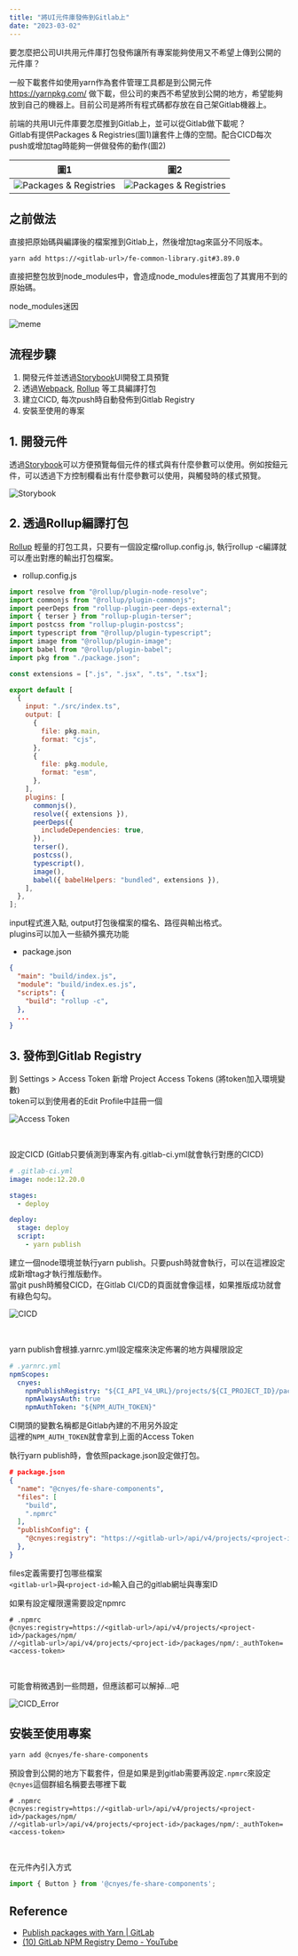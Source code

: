 ```yaml
---
title: "將UI元件庫發佈到Gitlab上"
date: "2023-03-02"
---
```


要怎麼把公司UI共用元件庫打包發佈讓所有專案能夠使用又不希望上傳到公開的元件庫？

一般下載套件如使用yarn作為套件管理工具都是到公開元件 https://yarnpkg.com/ 做下載，但公司的東西不希望放到公開的地方，希望能夠放到自己的機器上。目前公司是將所有程式碼都存放在自己架Gitlab機器上。

前端的共用UI元件庫要怎麼推到Gitlab上，並可以從Gitlab做下載呢？\
Gitlab有提供Packages & Registries(圖1)讓套件上傳的空間。配合CICD每次push或增加tag時能夠一併做發佈的動作(圖2)

|圖1|圖2|
|---|---|
|![Packages & Registries](./registry.png)| ![Packages & Registries](./registry1.png)|

## 之前做法
直接把原始碼與編譯後的檔案推到Gitlab上，然後增加tag來區分不同版本。

```plain
yarn add https://<gitlab-url>/fe-common-library.git#3.89.0
```
直接把整包放到node\_modules中，會造成node\_modules裡面包了其實用不到的原始碼。


node_modules迷因

![meme](nodeModules.jpeg)

## 流程步驟
1. 開發元件並透過[Storybook](https://storybook.js.org/)UI開發工具預覽
2. 透過[Webpack](https://webpack.js.org/), [Rollup](https://rollupjs.org/) 等工具編譯打包
3. 建立CICD, 每次push時自動發佈到Gitlab Registry
4. 安裝至使用的專案

## 1. 開發元件
透過[Storybook](https://storybook.js.org/)可以方便預覽每個元件的樣式與有什麼參數可以使用。例如按鈕元件，可以透過下方控制欄看出有什麼參數可以使用，與觸發時的樣式預覽。

![Storybook](./storybook.png)

## 2.  透過Rollup編譯打包
[Rollup](https://rollupjs.org/) 輕量的打包工具，只要有一個設定檔rollup.config.js, 執行rollup -c編譯就可以產出對應的輸出打包檔案。

* rollup.config.js

```js
import resolve from "@rollup/plugin-node-resolve";
import commonjs from "@rollup/plugin-commonjs";
import peerDeps from "rollup-plugin-peer-deps-external";
import { terser } from "rollup-plugin-terser";
import postcss from "rollup-plugin-postcss";
import typescript from "@rollup/plugin-typescript";
import image from "@rollup/plugin-image";
import babel from "@rollup/plugin-babel";
import pkg from "./package.json";

const extensions = [".js", ".jsx", ".ts", ".tsx"];

export default [
  {
    input: "./src/index.ts",
    output: [
      {
        file: pkg.main,
        format: "cjs",
      },
      {
        file: pkg.module,
        format: "esm",
      },
    ],
    plugins: [
      commonjs(),
      resolve({ extensions }),
      peerDeps({
        includeDependencies: true,
      }),
      terser(),
      postcss(),
      typescript(),
      image(),
      babel({ babelHelpers: "bundled", extensions }),
    ],
  },
];
```

input程式進入點, output打包後檔案的檔名、路徑與輸出格式。\
plugins可以加入一些額外擴充功能

* package.json

```json
{
  "main": "build/index.js",
  "module": "build/index.es.js",
  "scripts": {
    "build": "rollup -c",
  },
  ...
}
```

## 3. 發佈到Gitlab Registry

到 Settings > Access Token 新增 Project Access Tokens (將token加入環境變數)\
token可以到使用者的Edit Profile中註冊一個

![Access Token](./accessToken.png)

<br/>

設定CICD (Gitlab只要偵測到專案內有.gitlab-ci.yml就會執行對應的CICD)

```yml
# .gitlab-ci.yml 
image: node:12.20.0

stages:
  - deploy

deploy:
  stage: deploy
  script:
    - yarn publish
```

建立一個node環境並執行yarn publish。只要push時就會執行，可以在這裡設定成新增tag才執行推版動作。\
當git push時觸發CICD，在Gitlab CI/CD的頁面就會像這樣，如果推版成功就會有綠色勾勾。

![CICD](./CICD.png)

<br />

yarn publish會根據.yarnrc.yml設定檔來決定佈署的地方與權限設定
```yml
# .yarnrc.yml
npmScopes:
  cnyes:
    npmPublishRegistry: "${CI_API_V4_URL}/projects/${CI_PROJECT_ID}/packages/npm/"
    npmAlwaysAuth: true
    npmAuthToken: "${NPM_AUTH_TOKEN}"
```
CI開頭的變數名稱都是Gitlab內建的不用另外設定\
這裡的`NPM_AUTH_TOKEN`就會拿到上面的Access Token

執行yarn publish時，會依照package.json設定做打包。
```json
# package.json
{
  "name": "@cnyes/fe-share-components",
  "files": [
    "build",
    ".npmrc"
  ],
  "publishConfig": {
	"@cnyes:registry": "https://<gitlab-url>/api/v4/projects/<project-id>/packages/npm/"
  },
}
```
files定義需要打包哪些檔案\
`<gitlab-url>`與`<project-id>`輸入自己的gitlab網址與專案ID

如果有設定權限還需要設定npmrc

```plain
# .npmrc
@cnyes:registry=https://<gitlab-url>/api/v4/projects/<project-id>/packages/npm/
//<gitlab-url>/api/v4/projects/<project-id>/packages/npm/:_authToken=<access-token>
```

<br/>

可能會稍微遇到一些問題，但應該都可以解掉...吧

![CICD_Error](CICD_Error.png)

## 安裝至使用專案

```sh
yarn add @cnyes/fe-share-components
```

預設會到公開的地方下載套件，但是如果是到gitlab需要再設定`.npmrc`來設定`@cnyes`這個群組名稱要去哪裡下載

```plain
# .npmrc
@cnyes:registry=https://<gitlab-url>/api/v4/projects/<project-id>/packages/npm/
//<gitlab-url>/api/v4/projects/<project-id>/packages/npm/:_authToken=<access-token>
```

<br/>

在元件內引入方式
```ts
import { Button } from '@cnyes/fe-share-components';
```


## Reference
* [Publish packages with Yarn | GitLab](https://docs.gitlab.com/ee/user/packages/yarn_repository/)
* [(10) GitLab NPM Registry Demo - YouTube](https://www.youtube.com/watch?v=yvLxtkvsFDA)
